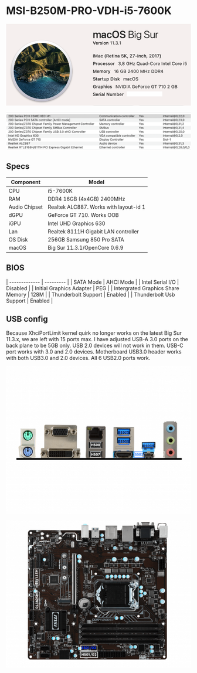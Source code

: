 # MSI-B250M-PRO-VDH-i5-7600K
 <p align="center">
  <img src="Docs/AboutThisMac.png" align=center">
 </p>
 <p align="center">
  <img src="Docs/PCI.png" align=center">
 </p>
 
 ## Specs
 | **Component** | **Model** |
| ------------- | --------- |
| CPU | i5-7600K |
| RAM | DDR4 16GB (4x4GB) 2400MHz |
| Audio Chipset | Realtek ALC887. Works with layout-id 1 |
| dGPU | GeForce GT 710. Works OOB |
| iGPU | Intel UHD Graphics 630 |
| Lan |  Realtek 8111H Gigabit LAN controller |
| OS Disk | 256GB Samsung 850 Pro SATA |
| macOS | Big Sur 11.3.1/OpenCore 0.6.9

## BIOS
| ------------- | --------- |
| SATA Mode | AHCI Mode |
| Intel Serial I/O | Disabled |
| Initial Graphics Adapter | PEG |
| Intergrated Graphics Share Memory | 128M |
| Thunderbolt Support | Enabled |
| Thunderbolt Usb Support | Enabled |

## USB config
Because XhciPortLimit kernel quirk no longer works on the latest Big Sur 11.3.x, we are left with 15 ports max. I have adjusted USB-A 3.0 ports on the back plane to be 5GB only. USB 2.0 devices will not work in them. USB-C port works with 3.0 and 2.0 devices. Motherboard USB3.0 header works with both USB3.0 and 2.0 devices. All 6 USB2.0 ports work.
 <p align="center">
  <img src="Docs/BackIO.png" align=center">
 </p>
 <p align="center">
  <img src="Docs/B250M-PRO-VDH.png" align=center">
 </p>